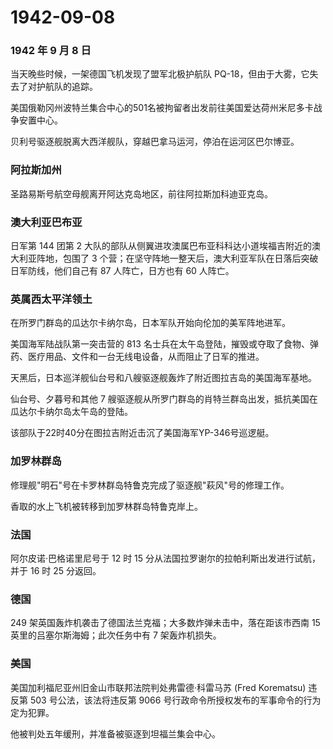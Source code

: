 # 1942-09-08

### 1942 年 9 月 8 日

当天晚些时候，一架德国飞机发现了盟军北极护航队
PQ-18，但由于大雾，它失去了对护航队的追踪。

美国俄勒冈州波特兰集合中心的501名被拘留者出发前往美国爱达荷州米尼多卡战争安置中心。

贝利号驱逐舰脱离大西洋舰队，穿越巴拿马运河，停泊在运河区巴尔博亚。

### 阿拉斯加州

圣路易斯号航空母舰离开阿达克岛地区，前往阿拉斯加科迪亚克岛。

### 澳大利亚巴布亚

日军第 144 团第 2
大队的部队从侧翼进攻澳属巴布亚科科达小道埃福吉附近的澳大利亚阵地，包围了
3 个营；在坚守阵地一整天后，澳大利亚军队在日落后突破日军防线，他们自己有
87 人阵亡，日方也有 60 人阵亡。

### 英属西太平洋领土

在所罗门群岛的瓜达尔卡纳尔岛，日本军队开始向伦加的美军阵地进军。

美国海军陆战队第一突击营的 813
名士兵在太午岛登陆，摧毁或夺取了食物、弹药、医疗用品、文件和一台无线电设备，从而阻止了日军的推进。

天黑后，日本巡洋舰仙台号和八艘驱逐舰轰炸了附近图拉吉岛的美国海军基地。

仙台号、夕暮号和其他 7
艘驱逐舰从所罗门群岛的肖特兰群岛出发，抵抗美国在瓜达尔卡纳尔岛太午岛的登陆。

该部队于22时40分在图拉吉附近击沉了美国海军YP-346号巡逻艇。

### 加罗林群岛

修理舰"明石"号在卡罗林群岛特鲁克完成了驱逐舰"萩风"号的修理工作。

香取的水上飞机被转移到加罗林群岛特鲁克岸上。

### 法国

阿尔皮诺·巴格诺里尼号于 12 时 15
分从法国拉罗谢尔的拉帕利斯出发进行试航，并于 16 时 25 分返回。

### 德国

249 架英国轰炸机袭击了德国法兰克福；大多数炸弹未击中，落在距该市西南 15
英里的吕塞尔斯海姆；此次任务中有 7 架轰炸机损失。

### 美国

美国加利福尼亚州旧金山市联邦法院判处弗雷德·科雷马苏 (Fred Korematsu)
违反第 503 号公法，该法将违反第 9066
号行政命令所授权发布的军事命令的行为定为犯罪。

他被判处五年缓刑，并准备被驱逐到坦福兰集会中心。